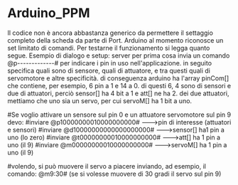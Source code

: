 # Arduino_PPM

Il codice non è ancora abbastanza generico da permettere il settaggio completo della scheda da parte di Port.
Arduino al momento riconosce un set limitato di comandi.
Per testarne il funzionamento si legga quanto segue.
Esempio di dialogo e setup:
server per prima cosa invia un comando @p-------------# per indicare i pin in uso nell'applicazione.
in seguito specifica quali sono di sensore, quali di attuatore, e tra questi quali di servomotore e altre specificità.
di conseguenza arduino ha l'array pinCom[] che contiene, per esempio, 6 pin a 1 e 14 a 0. di questi 6, 4
sono di sensori e due di attuatori, perciò sensor[] ha 4 bit a 1 e att[] ne ha 2. dei due attuatori, mettiamo che
uno sia un servo, per cui servoM[] ha 1 bit a uno.

#Se voglio attivare un sensore sul pin 0 e un attuatore servomotore sul pin 9 devo:
#inviare @p10000000010000000000#  --->pin di interesse (attuatori e sensori)
#inviare @d10000000000000000000#  --->sensor[] ha1 pin a uno (lo zero)
#inviare @t00000000010000000000#  --->att[] ha 1 pin a uno (il 9)
#inviare @m00000000010000000000#  --->servoM[] ha 1 pin a uno (il 9)

#volendo, si può muovere il servo a piacere inviando, ad esempio, il comando: @m9:30# (se si volesse muovere di 30 gradi il servo sul pin 9)

